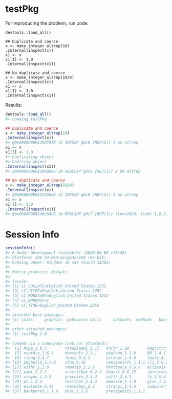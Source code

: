 
<!-- README.md is generated from README.Rmd. Please edit that file -->

# testPkg

For reproducing the problem, run code:

    devtools::load_all()
    
    ## Duplicate and coerce
    x <- make_integer_altrep(10)
    .Internal(inspect(x))
    x1 <- x
    x1[1] <- 1.0 
    .Internal(inspect(x1))
    
    ## No duplicate and coerce
    x <- make_integer_altrep(1024)
    .Internal(inspect(x))
    x1 <- x
    x1[1] <- 1.0 
    .Internal(inspect(x1))

Results:

``` r
devtools::load_all()
#> Loading testPkg

## Duplicate and coerce
x <- make_integer_altrep(10)
.Internal(inspect(x))
#> @0x00000000139df0f8 13 INTSXP g0c0 [REF(3)] I am altrep
x1 <- x
x1[1] <- 1.0 
#> Duplicating object
#> Coercing object
.Internal(inspect(x1))
#> @0x0000000013940d08 14 REALSXP g0c0 [REF(1)] I am altrep

## No duplicate and coerce
x <- make_integer_altrep(1024)
.Internal(inspect(x))
#> @0x0000000012335658 13 INTSXP g0c0 [REF(3)] I am altrep
x1 <- x
x1[1] <- 1.0 
.Internal(inspect(x1))
#> @0x000000001d6e94d8 14 REALSXP g0c7 [REF(1)] (len=1024, tl=0) 1,0,2,0,3.99433e+08,...
```

# Session Info

``` r
sessionInfo()
#> R Under development (unstable) (2020-09-03 r79126)
#> Platform: x86_64-w64-mingw32/x64 (64-bit)
#> Running under: Windows 10 x64 (build 18362)
#> 
#> Matrix products: default
#> 
#> locale:
#> [1] LC_COLLATE=English_United States.1252 
#> [2] LC_CTYPE=English_United States.1252   
#> [3] LC_MONETARY=English_United States.1252
#> [4] LC_NUMERIC=C                          
#> [5] LC_TIME=English_United States.1252    
#> 
#> attached base packages:
#> [1] stats     graphics  grDevices utils     datasets  methods   base     
#> 
#> other attached packages:
#> [1] testPkg_1.0
#> 
#> loaded via a namespace (and not attached):
#>  [1] Rcpp_1.0.5        rstudioapi_0.11   knitr_1.29        magrittr_1.5     
#>  [5] usethis_1.6.1     devtools_2.3.1    pkgload_1.1.0     R6_2.4.1         
#>  [9] rlang_0.4.7       fansi_0.4.1       stringr_1.4.0     tools_4.1.0      
#> [13] pkgbuild_1.1.0    xfun_0.16         sessioninfo_1.1.1 cli_2.0.2        
#> [17] withr_2.2.0       remotes_2.2.0     htmltools_0.5.0   ellipsis_0.3.1   
#> [21] yaml_2.2.1        assertthat_0.2.1  digest_0.6.25     rprojroot_1.3-2  
#> [25] crayon_1.3.4      processx_3.4.4    callr_3.4.3       fs_1.5.0         
#> [29] ps_1.3.4          testthat_2.3.2    memoise_1.1.0     glue_1.4.2       
#> [33] evaluate_0.14     rmarkdown_2.3     stringi_1.4.6     compiler_4.1.0   
#> [37] backports_1.1.9   desc_1.2.0        prettyunits_1.1.1
```

